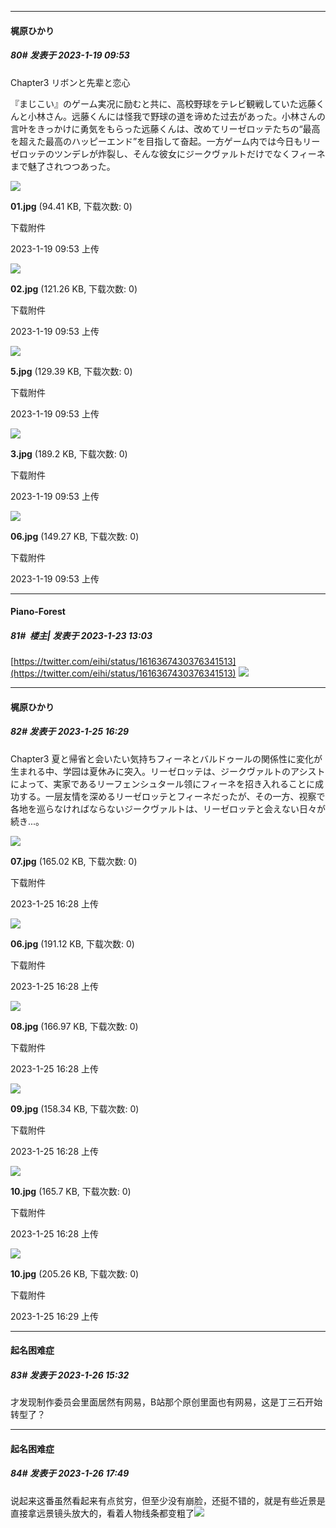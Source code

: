 

*****

####  梶原ひかり  
##### 80#       发表于 2023-1-19 09:53

Chapter3 リボンと先辈と恋心

『まじこい』のゲーム実况に励むと共に、高校野球をテレビ観戦していた远藤くんと小林さん。远藤くんには怪我で野球の道を谛めた过去があった。小林さんの言叶をきっかけに勇気をもらった远藤くんは、改めてリーゼロッテたちの“最高を超えた最高のハッピーエンド”を目指して奋起。一方ゲーム内では今日もリーゼロッテのツンデレが炸裂し、そんな彼女にジークヴァルトだけでなくフィーネまで魅了されつつあった。

<img src="https://img.saraba1st.com/forum/202301/19/095342kgccg0ranacz2et7.jpg" referrerpolicy="no-referrer">

<strong>01.jpg</strong> (94.41 KB, 下载次数: 0)

下载附件

2023-1-19 09:53 上传

<img src="https://img.saraba1st.com/forum/202301/19/095343ok9amma198ykds69.jpg" referrerpolicy="no-referrer">

<strong>02.jpg</strong> (121.26 KB, 下载次数: 0)

下载附件

2023-1-19 09:53 上传

<img src="https://img.saraba1st.com/forum/202301/19/095343qz7omwefwzb7w850.jpg" referrerpolicy="no-referrer">

<strong>5.jpg</strong> (129.39 KB, 下载次数: 0)

下载附件

2023-1-19 09:53 上传

<img src="https://img.saraba1st.com/forum/202301/19/095343hfzwq46iv2v66w2h.jpg" referrerpolicy="no-referrer">

<strong>3.jpg</strong> (189.2 KB, 下载次数: 0)

下载附件

2023-1-19 09:53 上传

<img src="https://img.saraba1st.com/forum/202301/19/095344vhiyljlfqe32ld7q.jpg" referrerpolicy="no-referrer">

<strong>06.jpg</strong> (149.27 KB, 下载次数: 0)

下载附件

2023-1-19 09:53 上传



*****

####  Piano-Forest  
##### 81#         楼主| 发表于 2023-1-23 13:03

[https://twitter.com/eihi/status/1616367430376341513](https://twitter.com/eihi/status/1616367430376341513)
<img src="https://p.sda1.dev/9/0014ef90d9f9c20cca00ce2efbc0d981/20230123_130234.jpg" referrerpolicy="no-referrer">



*****

####  梶原ひかり  
##### 82#       发表于 2023-1-25 16:29

Chapter3 夏と帰省と会いたい気持ちフィーネとバルドゥールの関係性に変化が生まれる中、学园は夏休みに突入。リーゼロッテは、ジークヴァルトのアシストによって、実家であるリーフェンシュタール领にフィーネを招き入れることに成功する。一层友情を深めるリーゼロッテとフィーネだったが、その一方、视察で各地を巡らなければならないジークヴァルトは、リーゼロッテと会えない日々が続き...。

<img src="https://img.saraba1st.com/forum/202301/25/162843o0cpjcs8j7io8t7s.jpg" referrerpolicy="no-referrer">

<strong>07.jpg</strong> (165.02 KB, 下载次数: 0)

下载附件

2023-1-25 16:28 上传

<img src="https://img.saraba1st.com/forum/202301/25/162843wz81awgh8iuimemu.jpg" referrerpolicy="no-referrer">

<strong>06.jpg</strong> (191.12 KB, 下载次数: 0)

下载附件

2023-1-25 16:28 上传

<img src="https://img.saraba1st.com/forum/202301/25/162843jqktomsq6qy48cec.jpg" referrerpolicy="no-referrer">

<strong>08.jpg</strong> (166.97 KB, 下载次数: 0)

下载附件

2023-1-25 16:28 上传

<img src="https://img.saraba1st.com/forum/202301/25/162844igofodqzfwdv3wog.jpg" referrerpolicy="no-referrer">

<strong>09.jpg</strong> (158.34 KB, 下载次数: 0)

下载附件

2023-1-25 16:28 上传

<img src="https://img.saraba1st.com/forum/202301/25/162844yt36toheat6uz12f.jpg" referrerpolicy="no-referrer">

<strong>10.jpg</strong> (165.7 KB, 下载次数: 0)

下载附件

2023-1-25 16:28 上传

<img src="https://img.saraba1st.com/forum/202301/25/162902vazu1a7gjbg74j4k.jpg" referrerpolicy="no-referrer">

<strong>10.jpg</strong> (205.26 KB, 下载次数: 0)

下载附件

2023-1-25 16:29 上传



*****

####  起名困难症  
##### 83#       发表于 2023-1-26 15:32

才发现制作委员会里面居然有网易，B站那个原创里面也有网易，这是丁三石开始转型了？



*****

####  起名困难症  
##### 84#       发表于 2023-1-26 17:49

说起来这番虽然看起来有点贫穷，但至少没有崩脸，还挺不错的，就是有些近景是直接拿远景镜头放大的，看着人物线条都变粗了<img src="https://static.saraba1st.com/image/smiley/face2017/068.png" referrerpolicy="no-referrer">

